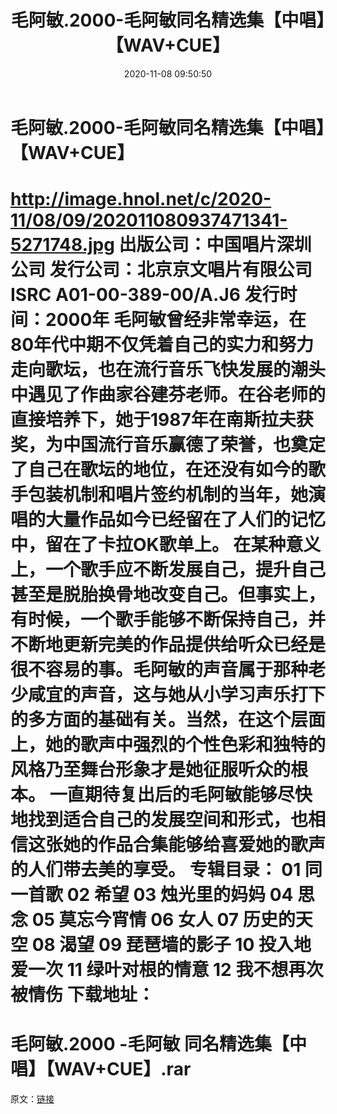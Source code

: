 ﻿---
title: 毛阿敏.2000-毛阿敏同名精选集【中唱】【WAV+CUE】
date: 2020-11-08 09:50:50
categories: WAV车载音乐、镜像
tags: 华语中文
---
# 毛阿敏.2000-毛阿敏同名精选集【中唱】【WAV+CUE】

http://image.hnol.net/c/2020-11/08/09/202011080937471341-5271748.jpg
出版公司：中国唱片深圳公司
发行公司：北京京文唱片有限公司
ISRC A01-00-389-00/A.J6
发行时间：2000年
毛阿敏曾经非常幸运，在80年代中期不仅凭着自己的实力和努力走向歌坛，也在流行音乐飞快发展的潮头中遇见了作曲家谷建芬老师。在谷老师的直接培养下，她于1987年在南斯拉夫获奖，为中国流行音乐赢德了荣誉，也奠定了自己在歌坛的地位，在还没有如今的歌手包装机制和唱片签约机制的当年，她演唱的大量作品如今已经留在了人们的记忆中，留在了卡拉OK歌单上。
在某种意义上，一个歌手应不断发展自己，提升自己甚至是脱胎换骨地改变自己。但事实上，有时候，一个歌手能够不断保持自己，并不断地更新完美的作品提供给听众已经是很不容易的事。毛阿敏的声音属于那种老少咸宜的声音，这与她从小学习声乐打下的多方面的基础有关。当然，在这个层面上，她的歌声中强烈的个性色彩和独特的风格乃至舞台形象才是她征服听众的根本。
一直期待复出后的毛阿敏能够尽快地找到适合自己的发展空间和形式，也相信这张她的作品合集能够给喜爱她的歌声的人们带去美的享受。
专辑目录：
01 同一首歌
02 希望
03 烛光里的妈妈
04 思念
05 莫忘今宵情
06 女人
07 历史的天空
08 渴望
09 琵琶墙的影子
10 投入地爱一次
11 绿叶对根的情意
12 我不想再次被情伤
下载地址：
==============================
毛阿敏.2000 -毛阿敏
同名精选集【中唱】【WAV+CUE】.rar
==============================
原文：[链接](https://blog.sina.com.cn/s/blog_1647c7e7601030oua.html)